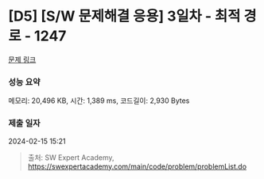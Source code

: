 # [D5] [S/W 문제해결 응용] 3일차 - 최적 경로 - 1247 

[문제 링크](https://swexpertacademy.com/main/code/problem/problemDetail.do?contestProbId=AV15OZ4qAPICFAYD) 

### 성능 요약

메모리: 20,496 KB, 시간: 1,389 ms, 코드길이: 2,930 Bytes

### 제출 일자

2024-02-15 15:21



> 출처: SW Expert Academy, https://swexpertacademy.com/main/code/problem/problemList.do
